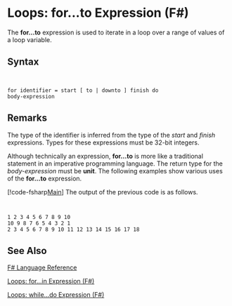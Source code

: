 # Loops: for...to Expression (F#)

The **for...to** expression is used to iterate in a loop over a range of values of a loop variable.


## Syntax


```


for identifier = start [ to | downto ] finish do
body-expression

```



## Remarks
The type of the identifier is inferred from the type of the *start* and *finish* expressions. Types for these expressions must be 32-bit integers.

Although technically an expression, **for...to** is more like a traditional statement in an imperative programming language. The return type for the *body-expression* must be **unit**. The following examples show various uses of the **for...to** expression.

[!code-fsharp[Main](snippets/fslangref2/snippet5101.fs)]
    The output of the previous code is as follows.



```


1 2 3 4 5 6 7 8 9 10
10 9 8 7 6 5 4 3 2 1
2 3 4 5 6 7 8 9 10 11 12 13 14 15 16 17 18

```



## See Also
[F&#35; Language Reference](FSharp+Language+Reference.md)

[Loops: for...in Expression &#40;F&#35;&#41;](Loops+-+for...in+Expression+%28FSharp%29.md)

[Loops: while...do Expression &#40;F&#35;&#41;](Loops+-+while...do+Expression+%28FSharp%29.md)

